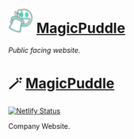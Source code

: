 # <img src="./public/logo.svg" width="50" height="50"> [MagicPuddle](https://magicpuddle.netlify.app/)  
*Public facing website.*
# :magic_wand: [MagicPuddle](https://magicpuddle.netlify.app/) 

[![Netlify Status](https://api.netlify.com/api/v1/badges/44707b37-16ac-4137-b85b-f4c469a97b77/deploy-status)](https://app.netlify.com/sites/magicpuddle/deploys)

Company Website.
